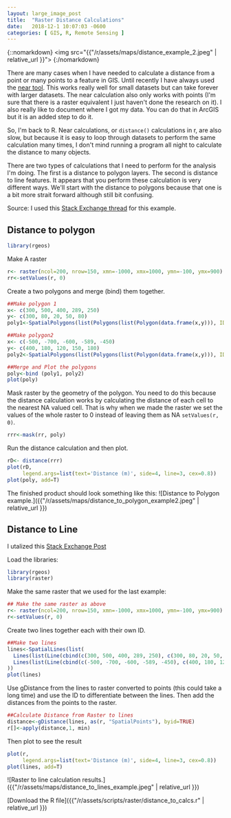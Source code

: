 ```yaml
---
layout: large_image_post
title:  "Raster Distance Calculations"
date:   2018-12-1 10:07:03 -0600
categories: [ GIS, R, Remote Sensing ]
---
```


{::nomarkdown}
<img src="{{"/r/assets/maps/distance_example_2.jpeg" | relative_url }}">
{:/nomarkdown}

There are many cases when I have needed to calculate a distance from a point or many points to a feature in GIS.  Until recently I have always used the [near tool](http://pro.arcgis.com/en/pro-app/tool-reference/analysis/near.htm).  This works really well for small datasets but can take forever with larger datasets.  The near calculation also only works with points (I'm sure that there is a raster equivalent I just haven't done the research on it).  I also really like to document where I got my data.  You can do that in ArcGIS but it is an added step to do it.  

So, I'm back to R. Near calculations, or `distance()` calculations in r, are also slow, but because it is easy to loop through datasets to perform the same calculation many times, I don't mind running a program all night to calculate the distance to many objects.

There are two types of calculations that I need to perform for the analysis I'm doing.  The first is a distance to polygon layers.  The second is distance to line features.  It appears that you perform these calculation is very different ways.  We'll start with the distance to polygons because that one is a bit more strait forward although still bit confusing.

Source: I used this [Stack Exchange thread](https://gis.stackexchange.com/questions/210506/how-to-calculate-distance-on-large-raster-in-r) for this example.

## Distance to polygon

```r
library(rgeos)
```

Make A raster
```r
r<- raster(ncol=200, nrow=150, xmn=-1000, xmx=1000, ymn=-100, ymx=900)
rr<-setValues(r, 0)
```


Create a two polygons and merge (bind) them together.

```r
##Make polygon 1
x<- c(300, 500, 400, 289, 250)
y<- c(300, 80, 20, 50, 80)
poly1<-SpatialPolygons(list(Polygons(list(Polygon(data.frame(x,y))), ID=1)))

##Make polygon2
x<- c(-500, -700, -600, -589, -450)
y<- c(400, 180, 120, 150, 180)
poly2<-SpatialPolygons(list(Polygons(list(Polygon(data.frame(x,y))), ID=1)))

##Merge and Plot the polygons
poly<-bind (poly1, poly2)
plot(poly)
```


Mask raster by the geometry of the polygon.  You need to do this because the distance calculation works by calculating the distance of each cell to the nearest NA valued cell.  That is why when we made the raster we set the values of the whole raster to 0 instead of leaving them as NA `setValues(r, 0)`.

```r
rrr<-mask(rr, poly)
```

Run the distance calculation and then plot.
```r
rD<- distance(rrr)
plot(rD,
     legend.args=list(text='Distance (m)', side=4, line=3, cex=0.8))
plot(poly, add=T)
```
The finished product should look something like this:
![Distance to Polygon example.]({{"/r/assets/maps/distance_to_polygon_example2.jpeg" | relative_url }})

## Distance to Line

I utalized this [Stack Exchange Post](https://gis.stackexchange.com/questions/233443/finding-distance-between-raster-pixels-and-line-features-in-r/233493)

Load the libraries:
```r
library(rgeos)
library(raster)
```

Make the same raster that we used for the last example:
```r
## Make the same raster as above
r<- raster(ncol=200, nrow=150, xmn=-1000, xmx=1000, ymn=-100, ymx=900)
r<-setValues(r, 0)
```

Create two lines together each with their own ID.
```r
##Make two lines
lines<-SpatialLines(list(
  Lines(list(Line(cbind(c(300, 500, 400, 289, 250), c(300, 80, 20, 50, 80)))), ID="a"),
  Lines(list(Line(cbind(c(-500, -700, -600, -589, -450), c(400, 180, 120, 150, 180)))), ID="b")
))
plot(lines)
```

Use gDistance from the lines to raster converted to points (this could take a long time) and use the ID to differentiate between the lines.  Then add the distances from the points to the raster.
```r
##Calculate Distance from Raster to lines
distance<-gDistance(lines, as(r, "SpatialPoints"), byid=TRUE)
r[]<-apply(distance,1, min)
```

Then plot to see the result
```r
plot(r,
     legend.args=list(text='Distance (m)', side=4, line=3, cex=0.8))
plot(lines, add=T)
```

![Raster to line calculation results.]({{"/r/assets/maps/distance_to_lines_example.jpeg" | relative_url }})

[Download the R file]({{"/r/assets/scripts/raster/distance_to_calcs.r" | relative_url }})
